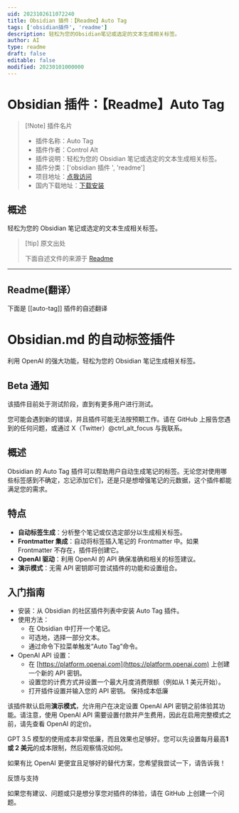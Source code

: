 ```yaml
---
uid: 2023102611072240
title: Obsidian 插件：【Readme】Auto Tag
tags: ['obsidian插件', 'readme']
description: 轻松为您的Obsidian笔记或选定的文本生成相关标签。
author: AI
type: readme
draft: false
editable: false
modified: 20230101000000
---
```


# Obsidian 插件：【Readme】Auto Tag

> [!Note] 插件名片
> - 插件名称：Auto Tag
> - 插件作者：Control Alt
> - 插件说明：轻松为您的 Obsidian 笔记或选定的文本生成相关标签。
> - 插件分类：['obsidian 插件 ', 'readme']
> - 项目地址：[点我访问](https://github.com/CtrlAltFocus/obsidian-plugin-auto-tag)
> - 国内下载地址：[下载安装](https://pkmer.cn/products/plugin/pluginMarket/?auto-tag)

## 概述

轻松为您的 Obsidian 笔记或选定的文本生成相关标签。

> [!tip] 原文出处
>
>下面自述文件的来源于 [Readme](https://ghproxy.net/https://raw.githubusercontent.com/CtrlAltFocus/obsidian-plugin-auto-tag/main/README.md)

---

## Readme(翻译）

下面是 [[auto-tag]] 插件的自述翻译

# Obsidian.md 的自动标签插件

利用 OpenAI 的强大功能，轻松为您的 Obsidian 笔记生成相关标签。

## Beta 通知

该插件目前处于测试阶段，直到有更多用户进行测试。

您可能会遇到新的错误，并且插件可能无法按预期工作。请在 GitHub 上报告您遇到的任何问题，或通过 X（Twitter）@ctrl_alt_focus 与我联系。

## 概述

Obsidian 的 Auto Tag 插件可以帮助用户自动生成笔记的标签。无论您对使用哪些标签感到不确定，忘记添加它们，还是只是想增强笔记的元数据，这个插件都能满足您的需求。

## 特点

- **自动标签生成**：分析整个笔记或仅选定部分以生成相关标签。
- **Frontmatter 集成**：自动将标签插入笔记的 Frontmatter 中。如果 Frontmatter 不存在，插件将创建它。
- **OpenAI 驱动**：利用 OpenAI 的 API 确保准确和相关的标签建议。
- **演示模式**：无需 API 密钥即可尝试插件的功能和设置组合。

## 入门指南

- 安装：从 Obsidian 的社区插件列表中安装 Auto Tag 插件。
- 使用方法：
  - 在 Obsidian 中打开一个笔记。
  - 可选地，选择一部分文本。
  - 通过命令下拉菜单触发“Auto Tag”命令。
- OpenAI API 设置：
  - 在 [https://platform.openai.com](https://platform.openai.com) 上创建一个新的 API 密钥。
  - 设置您的计费方式并设置一个最大月度消费限额（例如从 1 美元开始）。
  - 打开插件设置并输入您的 API 密钥。
保持成本低廉

该插件默认启用**演示模式**，允许用户在决定设置 OpenAI API 密钥之前体验其功能。请注意，使用 OpenAI API 需要设置付款并产生费用，因此在启用完整模式之前，请先查看 OpenAI 的定价。

GPT 3.5 模型的使用成本非常低廉，而且效果也足够好。您可以先设置每月最高**1 或 2 美元**的成本限制，然后观察情况如何。

如果有比 OpenAI 更便宜且足够好的替代方案，您希望我尝试一下，请告诉我！

反馈与支持

如果您有建议、问题或只是想分享您对插件的体验，请在 GitHub 上创建一个问题。
